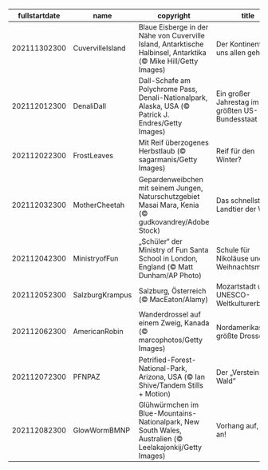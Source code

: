 |fullstartdate|name|copyright|title|image|
|--|--|--|--|--|
202111302300|CuvervilleIsland|Blaue Eisberge in der Nähe von Cuverville Island, Antarktische Halbinsel, Antarktika (© Mike Hill/Getty Images)|Der Kontinent, der uns allen gehört|![](/de-DE/2021/12/202111302300CuvervilleIsland.jpg)|
202112012300|DenaliDall|Dall-Schafe am Polychrome Pass, Denali-Nationalpark, Alaska, USA (© Patrick J. Endres/Getty Images)|Ein großer Jahrestag im größten US-Bundesstaat|![](/de-DE/2021/12/202112012300DenaliDall.jpg)|
202112022300|FrostLeaves|Mit Reif überzogenes Herbstlaub (© sagarmanis/Getty Images)|Reif für den Winter?|![](/de-DE/2021/12/202112022300FrostLeaves.jpg)|
202112032300|MotherCheetah|Gepardenweibchen mit seinem Jungen, Naturschutzgebiet Masai Mara, Kenia (© gudkovandrey/Adobe Stock)|Das schnellste Landtier der Welt|![](/de-DE/2021/12/202112032300MotherCheetah.jpg)|
202112042300|MinistryofFun|„Schüler“ der Ministry of Fun Santa School in London, England (© Matt Dunham/AP Photo)|Schule für Nikoläuse und Weihnachtsmänner|![](/de-DE/2021/12/202112042300MinistryofFun.jpg)|
202112052300|SalzburgKrampus|Salzburg, Österreich (© MacEaton/Alamy)|Mozartstadt und UNESCO-Weltkulturerbe|![](/de-DE/2021/12/202112052300SalzburgKrampus.jpg)|
202112062300|AmericanRobin|Wanderdrossel auf einem Zweig, Kanada (© marcophotos/Getty Images)|Nordamerikas größte Drosselart|![](/de-DE/2021/12/202112062300AmericanRobin.jpg)|
202112072300|PFNPAZ|Petrified-Forest-National-Park, Arizona, USA (© Ian Shive/Tandem Stills + Motion)|Der „Versteinerte Wald“|![](/de-DE/2021/12/202112072300PFNPAZ.jpg)|
202112082300|GlowWormBMNP|Glühwürmchen im Blue-Mountains-Nationalpark, New South Wales, Australien (© Leelakajonkij/Getty Images)|Vorhang auf, Spot an!|![](/de-DE/2021/12/202112082300GlowWormBMNP.jpg)|
